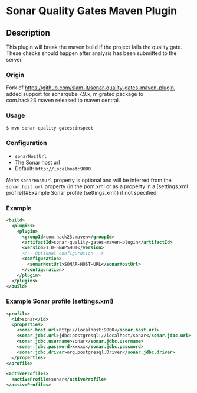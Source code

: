 # Sonar Quality Gates Maven Plugin

## Description

This plugin will break the maven build if the project fails the quality gate. These checks should happen after analysis has been submitted to the server.

### Origin

Fork of https://github.com/slam-it/sonar-quality-gates-maven-plugin, added support for sonarqube 7.9.x, migrated package to com.hack23.maven released to maven central.

### Usage

```bash
$ mvn sonar-quality-gates:inspect
```

### Configuration

* `sonarHostUrl`
 * The Sonar host url
 * Default: `http://localhost:9000`

*Note:* `sonarHostUrl` property is optional and will be inferred from the `sonar.host.url` property (in the pom.xml or as a property in a [settings.xml profile](#Example Sonar profile (settings.xml)) if not specified

### Example

```xml
<build>
  <plugins>
    <plugin>
      <groupId>com.hack23.maven</groupId>
      <artifactId>sonar-quality-gates-maven-plugin</artifactId>
      <version>1.0-SNAPSHOT</version>
      <!-- Optional configuration -->
      <configuration>
        <sonarHostUrl>SONAR-HOST-URL</sonarHostUrl>
      </configuration>
    </plugin>
  </plugins>
</build>
```

### Example Sonar profile (settings.xml)

```xml
<profile>
  <id>sonar</id>
  <properties>
    <sonar.host.url>http://localhost:9000</sonar.host.url>
    <sonar.jdbc.url>jdbc:postgresql://localhost/sonar</sonar.jdbc.url>
    <sonar.jdbc.username>sonar</sonar.jdbc.username>
    <sonar.jdbc.password>xxxxx</sonar.jdbc.password>
    <sonar.jdbc.driver>org.postgresql.Driver</sonar.jdbc.driver>
  </properties>
</profile>

<activeProfiles>
  <activeProfile>sonar</activeProfile>
</activeProfiles>
```
